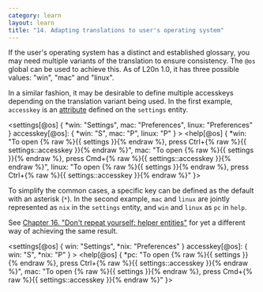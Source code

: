 ```yaml
---
category: learn
layout: learn
title: "14. Adapting translations to user's operating system"
---
```


<section class="clearfix">
  <div class="left">
    <p>If the user's operating system has a distinct and established glossary, you may need multiple variants of the translation to ensure consistency.  The <code>@os</code> global can be used to achieve this.  As of L20n 1.0, it has three possible values: "win", "mac" and "linux".</p>
    <p>In a similar fashion, it may be desirable to define multiple accesskeys depending on the translation variant being used.  In the first example, <code>accesskey</code> is an <a href="{% post_url 2012-07-09-attributes %}">attribute</a> defined on the <code class="entity">settings</code> entity.</p>
  </div>
  <div class="right">
    <div class="editor sourceEditor height35"
      id="sourceEditor1"
      data-source="sourceEditor1"
      data-output="output1"
    >&lt;settings[@os] {
 *win: "Settings",
  mac: "Preferences",
  linux: "Preferences"
 }
 accesskey[@os]: {
  *win: "S",
   mac: "P",
   linux: "P"
 }
&gt;
&lt;help[@os] {
 *win: "To open {% raw %}{{ settings }}{% endraw %}, press Ctrl+{% raw %}{{ settings::accesskey }}{% endraw %}",
  mac: "To open {% raw %}{{ settings }}{% endraw %}, press Cmd+{% raw %}{{ settings::accesskey }}{% endraw %}",
  linux: "To open {% raw %}{{ settings }}{% endraw %}, press Ctrl+{% raw %}{{ settings::accesskey }}{% endraw %}"
}&gt;
    </div>
    <dl id="output1">
    </dl>
  </div>
</section>

<section class="clearfix">
  <div class="left">
    <p>To simplify the common cases, a specific key can be defined as the default with an asterisk (<code>*</code>). In the second example, <code>mac</code> and <code>linux</code> are jointly represented as <code>nix</code> in the <code class="entity">settings</code> entity, and <code>win</code> and <code>linux</code> as <code>pc</code> in <code class="entity">help</code>.</p>
    <p>See <a href="{% post_url 2012-07-16-entities-public-vs-local %}">Chapter 16. "Don't repeat yourself: helper entities"</a> for yet a different way of achieving the same result.</p>
  </div>
  <div class="right">
    <div class="editor sourceEditor height25"
      id="sourceEditor2"
      data-source="sourceEditor2"
      data-output="output2"
    >&lt;settings[@os] {
  win: "Settings",
 *nix: "Preferences"
 }
 accesskey[@os]: {
   win: "S",
  *nix: "P"
 }
&gt;
&lt;help[@os] {
 *pc: "To open {% raw %}{{ settings }}{% endraw %}, press Ctrl+{% raw %}{{ settings::accesskey }}{% endraw %}",
  mac: "To open {% raw %}{{ settings }}{% endraw %}, press Cmd+{% raw %}{{ settings::accesskey }}{% endraw %}"
}&gt;
    </div>
    <dl id="output2">
    </dl>
  </div>
</section>
